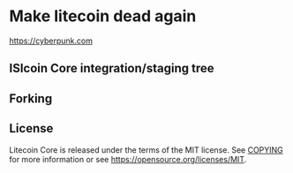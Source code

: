 Make litecoin dead again
=====================================


https://cyberpunk.com


ISIcoin Core integration/staging tree
------------



Forking
------------



License
-------

Litecoin Core is released under the terms of the MIT license. See [COPYING](COPYING) for more
information or see https://opensource.org/licenses/MIT.
